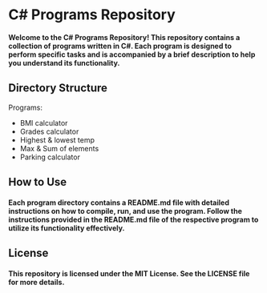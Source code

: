 <h1>C# Programs Repository</h1>

<h4>Welcome to the C# Programs Repository! This repository contains a collection of programs written in C#. Each program is designed to perform specific tasks and is accompanied by a brief description to help you understand its functionality.</h4>

<h2>Directory Structure</h2
<h4>Programs: </h4>
<ul>
  <li>BMI calculator</li>
  <li>Grades calculator</li>
  <li>Highest & lowest temp</li>
  <li>Max & Sum of elements</li>
  <li>Parking calculator</li>
</ul>

<h2>How to Use</h2>

<h4>Each program directory contains a README.md file with detailed instructions on how to compile, run, and use the program. Follow the instructions provided in the README.md file of the respective program to utilize its functionality effectively.</h4>

<h2>License</h2>
<h4>This repository is licensed under the MIT License. See the LICENSE file for more details.
</h4>

